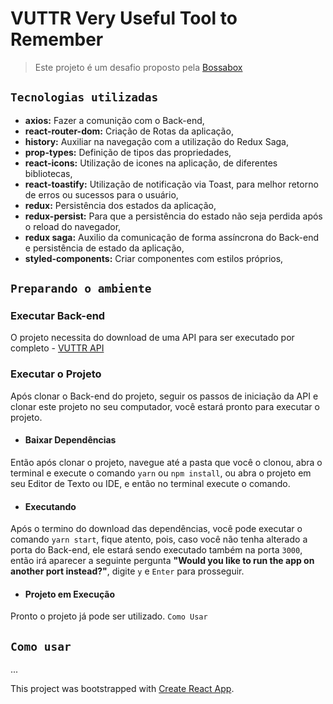 # VUTTR Very Useful Tool to Remember

> Este projeto é um desafio proposto pela [Bossabox](https://bossabox.com/para-empresas)

## `Tecnologias utilizadas`
- __axios:__ Fazer a comunição com o Back-end,
- __react-router-dom:__ Criação de Rotas da aplicação,
- __history:__ Auxiliar na navegação com a utilização do Redux Saga,
- __prop-types:__ Definição de tipos das propriedades,
- __react-icons:__ Utilização de icones na aplicação, de diferentes bibliotecas,
- __react-toastify:__ Utilização de notificação via Toast, para melhor retorno de erros ou sucessos para o usuário,
- __redux:__ Persistência dos estados da aplicação,
- __redux-persist:__ Para que a persistência do estado não seja perdida após o reload do navegador,
- __redux saga:__ Auxilio da comunicação de forma assíncrona do Back-end e persistência de estado da aplicação,
- __styled-components:__ Criar componentes com estilos próprios,

## `Preparando o ambiente`

### Executar Back-end
O projeto necessita do download de uma API para ser executado por completo - [VUTTR API](https://github.com/Wellios/VUTTR-API)

### Executar o Projeto
Após clonar o Back-end do projeto, seguir os passos de iniciação da API e clonar este projeto no seu computador, você estará pronto para executar o projeto.

  - #### Baixar Dependências
  Então após clonar o projeto, navegue até a pasta que você o clonou, abra o terminal e execute o comando `yarn` ou `npm install`, ou     abra o projeto em seu Editor de Texto ou IDE, e então no terminal execute o comando.
  
  - #### Executando
  Após o termino do download das dependências, você pode executar o comando `yarn start`, fique atento, pois, caso você não tenha         alterado a porta do Back-end, ele estará sendo executado também na porta `3000`, então irá aparecer a seguinte pergunta __"Would you     like to run the app on another port instead?"__, digite `y` e `Enter` para prosseguir.
  
  - #### Projeto em Execução
   Pronto o projeto já pode ser utilizado. `Como Usar`

## `Como usar`
...

This project was bootstrapped with [Create React App](https://github.com/facebook/create-react-app).
